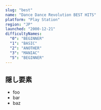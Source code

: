 ```yaml
---
slug: "best"
name: "Dance Dance Revolution BEST HITS"
platform: "Play Station"
region: "JP"
launched: "2000-12-21"
difficultyNames:
  "0": "BEGINNER"
  "1": "BASIC"
  "2": "ANOTHER"
  "3": "MANIAC"
  "5": "BEGINNER"
---
```


## 隠し要素

- foo
- bar
- baz
